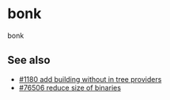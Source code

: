 # bonk
bonk

## See also

* [#1180 add building without in tree providers](https://github.com/kubernetes/enhancements/pull/1180)
* [#76506 reduce size of binaries](https://github.com/kubernetes/kubernetes/issues/76506)
